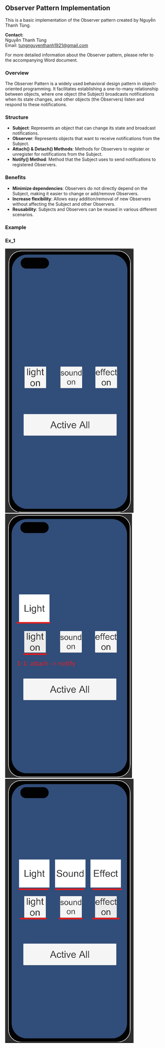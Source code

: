 ## Observer Pattern Implementation

This is a basic implementation of the Observer pattern created by Nguyễn Thanh Tùng.

**Contact:** <br>
Nguyễn Thanh Tùng <br>
Email: tungnguyenthanh1921@gmail.com <br>

For more detailed information about the Observer pattern, please refer to the accompanying Word document.

### Overview

The Observer Pattern is a widely used behavioral design pattern in object-oriented programming. It facilitates establishing a one-to-many relationship between objects, where one object (the Subject) broadcasts notifications when its state changes, and other objects (the Observers) listen and respond to these notifications.

### Structure

- **Subject**: Represents an object that can change its state and broadcast notifications.
- **Observer**: Represents objects that want to receive notifications from the Subject.
- **Attach() & Detach() Methods**: Methods for Observers to register or unregister for notifications from the Subject.
- **Notify() Method**: Method that the Subject uses to send notifications to registered Observers.

### Benefits

- **Minimize dependencies**: Observers do not directly depend on the Subject, making it easier to change or add/remove Observers.
- **Increase flexibility**: Allows easy addition/removal of new Observers without affecting the Subject and other Observers.
- **Reusability**: Subjects and Observers can be reused in various different scenarios.

### Example
### Ex_1
![Image 1](https://github.com/TungNguyenThanh1921/Observer/blob/main/Assets/img/ex_1.png)
![Image 2](https://github.com/TungNguyenThanh1921/Observer/blob/main/Assets/img/ex_1(2).png)
![Image 3](https://github.com/TungNguyenThanh1921/Observer/blob/main/Assets/img/ex_1(3).png)


